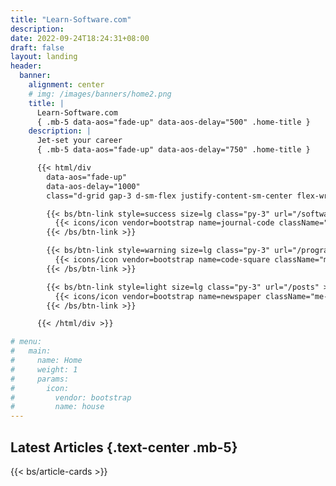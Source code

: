 ```yaml
---
title: "Learn-Software.com"
description:
date: 2022-09-24T18:24:31+08:00
draft: false
layout: landing
header:
  banner:
    alignment: center
    # img: /images/banners/home2.png
    title: |
      Learn-Software.com
      { .mb-5 data-aos="fade-up" data-aos-delay="500" .home-title }
    description: |
      Jet-set your career
      { .mb-5 data-aos="fade-up" data-aos-delay="750" .home-title }

      {{< html/div
        data-aos="fade-up"
        data-aos-delay="1000"
        class="d-grid gap-3 d-sm-flex justify-content-sm-center flex-wrap" >}}

        {{< bs/btn-link style=success size=lg class="py-3" url="/software-engineering" >}}
          {{< icons/icon vendor=bootstrap name=journal-code className="me-1" >}} Software Engineering
        {{< /bs/btn-link >}}

        {{< bs/btn-link style=warning size=lg class="py-3" url="/programming" >}}
          {{< icons/icon vendor=bootstrap name=code-square className="me-1" >}} Programming
        {{< /bs/btn-link >}}

        {{< bs/btn-link style=light size=lg class="py-3" url="/posts" >}}
          {{< icons/icon vendor=bootstrap name=newspaper className="me-1" >}} Blog
        {{< /bs/btn-link >}}

      {{< /html/div >}}

# menu:
#   main:
#     name: Home
#     weight: 1
#     params:
#       icon:
#         vendor: bootstrap
#         name: house
---
```


## Latest Articles {.text-center .mb-5}

{{< bs/article-cards >}}
